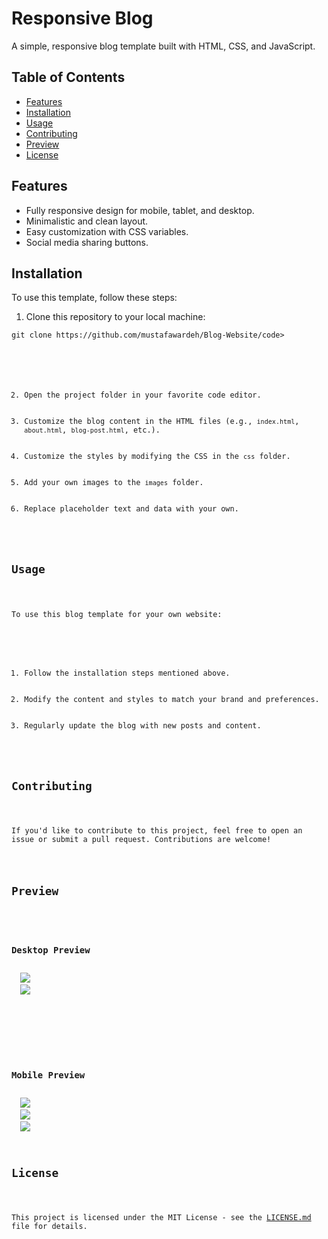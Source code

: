 

<h1>Responsive Blog</h1>

<p>A simple, responsive blog template built with HTML, CSS, and JavaScript.</p>


<h2>Table of Contents</h2>

<ul>
    <li><a href="#features">Features</a></li>
    <li><a href="#installation">Installation</a></li>
    <li><a href="#usage">Usage</a></li>
    <li><a href="#contributing">Contributing</a></li>
    <li><a href="#preview">Preview</a></li>
    <li><a href="#license">License</a></li>
</ul>

<h2>Features</h2>

<ul>
    <li>Fully responsive design for mobile, tablet, and desktop.</li>
    <li>Minimalistic and clean layout.</li>
    <li>Easy customization with CSS variables.</li>
    <li>Social media sharing buttons.</li>
</ul>

<h2>Installation</h2>

<p>To use this template, follow these steps:</p>

<ol>
    <li>Clone this repository to your local machine:</li>
</ol>

<pre>
<code>git clone https://github.com/mustafawardeh/Blog-Website/code>
</pre>

<ol start="2">
    <li>Open the project folder in your favorite code editor.</li>
    <li>Customize the blog content in the HTML files (e.g., <code>index.html</code>, <code>about.html</code>, <code>blog-post.html</code>, etc.).</li>
    <li>Customize the styles by modifying the CSS in the <code>css</code> folder.</li>
    <li>Add your own images to the <code>images</code> folder.</li>
    <li>Replace placeholder text and data with your own.</li>
</ol>

<h2>Usage</h2>

<p>To use this blog template for your own website:</p>

<ol>
    <li>Follow the installation steps mentioned above.</li>
    <li>Modify the content and styles to match your brand and preferences.</li>
    <li>Regularly update the blog with new posts and content.</li>
</ol>

<h2>Contributing</h2>

<p>If you'd like to contribute to this project, feel free to open an issue or submit a pull request. Contributions are welcome!</p>


<h2>Preview</h2>
<div>
  <h3>Desktop Preview</h3>
  <img src='Review_Images/Desktop1.PNG' />
  <img src='Review_Images/Desktop2.PNG' />
</div>
<BR/>
<BR/>
<div>
  <h3>Mobile Preview</h3>
  <img src='Review_Images/Mobile1.PNG' />
  <img src='Review_Images/Mobile2.PNG' />
  <img src='Review_Images/Mobile3.PNG' />
</div>


<h2>License</h2>

<p>This project is licensed under the MIT License - see the <a href="LICENSE.md">LICENSE.md</a> file for details.</p>

